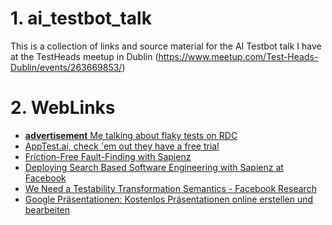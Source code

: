 # 1. ai_testbot_talk
This is a collection of links and source material for the AI Testbot talk I have at the TestHeads meetup in Dublin (https://www.meetup.com/Test-Heads-Dublin/events/263669853/)

# 2. WebLinks
- [**advertisement** Me talking about flaky tests on RDC](https://www.youtube.com/watchv=QIwLQ3M6ubs&list=PL67l1VPxOnT5PZQ1r60wQoT2UPDk1of4z&index=19)
- [AppTest.ai, check 'em out they have a free trial](https://apptest.ai/#/main/home)
- [Friction-Free Fault-Finding with Sapienz](https://developers.facebook.com/videos/f8-2018/friction-free-fault-finding-with-sapienz/)
- [Deploying Search Based Software
Engineering with Sapienz at Facebook](https://link.springer.com/content/pdf/10.1007%2F978-3-319-99241-9_1.pdf)
- [We Need a Testability Transformation Semantics - Facebook Research](https://research.fb.com/publications/we-need-a-testability-transformation-semantics/)
- [Google Präsentationen: Kostenlos Präsentationen online erstellen und bearbeiten](https://docs.google.com/presentation/d/1R1B396rCfCAhIi_CC4NIOXf-IuaO-nuP6liB5bWPV4E/edit#slide=id.g2e3f398fe2_0_555)
